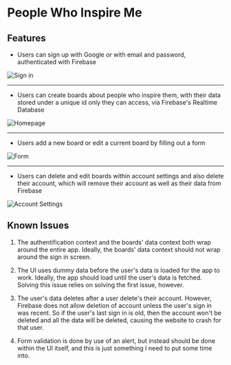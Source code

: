 # People Who Inspire Me

## Features
- Users can sign up with Google or with email and password, authenticated with Firebase

![Sign in ](https://i.ibb.co/7rjwZ8f/sign-in.png)
***
- Users can create boards about people who inspire them, with their data stored under a unique id only they can access, via Firebase's Realtime Database

![Homepage](https://i.ibb.co/NVdGxJ2/homescreen.png)
***
- Users add a new board or edit a current board by filling out a form 

![Form](https://i.ibb.co/LNdch7G/form.png)
***
- Users can delete and edit boards within account settings and also delete their account, which will remove their account as well as their data from Firebase

![Account Settings](https://i.ibb.co/BzYz6yZ/manage-boards.png) 

## Known Issues

1. The authentification context and the boards' data context both wrap around the entire app. Ideally, the boards' data context should not wrap around the sign in screen. 

2. The UI uses dummy data before the user's data is loaded for the app to work. Ideally, the app should load until the user's data is fetched. Solving this issue relies on solving the first issue, however. 

3. The user's data deletes after a user delete's their account. However, Firebase does not allow deletion of account unless the user's sign in was recent. So if the user's last sign in is old, then the account won't be deleted and all the data will be deleted, causing the website to crash for that user. 

4. Form validation is done by use of an alert, but instead should be done within the UI itself, and this is just something I need to put some time into. 
